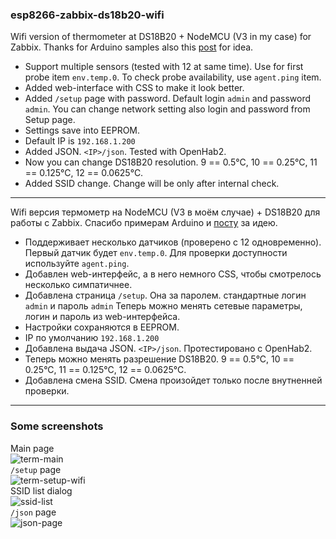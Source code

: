 ### esp8266-zabbix-ds18b20-wifi
Wifi version of thermometer at DS18B20 + NodeMCU (V3 in my case) for Zabbix.
Thanks for Arduino samples also this <a href="https://habr.com/ru/post/405077/">post</a> for idea.

* Support multiple sensors (tested with 12 at same time). Use for first probe item `env.temp.0`.
To check probe availability, use `agent.ping` item.
* Added web-interface with CSS to make it look better.
* Added `/setup` page with password. Default login `admin` and password `admin`. You can change network setting also login and password from Setup page.
* Settings save into EEPROM.
* Default IP is `192.168.1.200`
* Added JSON. `<IP>/json`. Tested with OpenHab2.
* Now you can change DS18B20 resolution.  9 == 0.5°C, 10 == 0.25°C, 11 == 0.125°C, 12 == 0.0625°C.
* Added SSID change. Change will be only after internal check.

_____
Wifi версия термометр на NodeMCU (V3 в моём случае) + DS18B20 для работы с Zabbix. Спасибо примерам Arduino и <a href="https://habr.com/ru/post/405077/">посту</a> за идею. 

* Поддерживает несколько датчиков (проверено с 12 одновременно). Первый датчик будет `env.temp.0`. Для проверки доступности используйте `agent.ping`.
* Добавлен web-интерфейс, а в него немного CSS, чтобы смотрелось несколько симпатичнее.
* Добавлена страница `/setup`. Она за паролем. стандартные логин `admin` и пароль `admin` Теперь можно менять сетевые параметры, логин и пароль из web-интерфейса. 
* Настройки сохраняются в EEPROM.
* IP по умолчанию `192.168.1.200`
* Добавлена выдача JSON. `<IP>/json`. Протестировано с OpenHab2.
* Теперь можно менять разрешение DS18B20.  9 == 0.5°C, 10 == 0.25°C, 11 == 0.125°C, 12 == 0.0625°C.
* Добавлена смена SSID. Смена произойдет только после внутненней проверки. 
_____
### Some screenshots
 Main page\
![term-main](https://user-images.githubusercontent.com/59312754/82117491-eb6ed380-9778-11ea-8fc8-4f140aa62ece.PNG)\
 `/setup` page\
![term-setup-wifi](https://user-images.githubusercontent.com/59312754/82316453-7d731800-99d5-11ea-97c6-27e76fc9aa52.PNG)\
SSID list dialog\
![ssid-list](https://user-images.githubusercontent.com/59312754/82316600-b7441e80-99d5-11ea-8fc6-6620b1dd2d62.PNG)\
 `/json` page\
![json-page](https://user-images.githubusercontent.com/59312754/82117495-faee1c80-9778-11ea-9d2f-def74519ee22.PNG)
